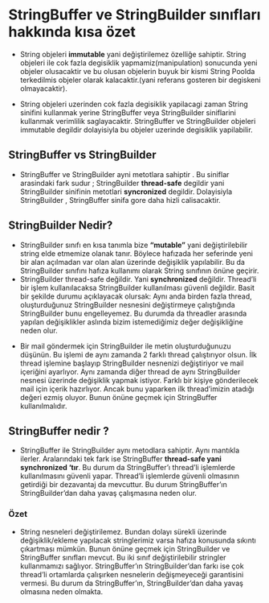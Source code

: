 # StringBuffer ve StringBuilder sınıfları hakkında kısa özet
* <p>String objeleri <strong>immutable</strong> yani değiştirilemez özelliğe sahiptir. String objeleri ile cok fazla degisiklik yapmamiz(manipulation) sonucunda yeni objeler olusacaktir ve bu olusan objelerin buyuk bir kismi String Poolda terkedilmis objeler olarak kalacaktir.(yani referans gosteren bir degiskeni olmayacaktir).</p>
* String objeleri uzerinden cok fazla degisiklik yapilacagi zaman String sinifini kullanmak yerine StringBuffer veya StringBuilder siniflarini kullanmak verimlilik saglayacaktir. StringBuffer ve StringBuilder objeleri immutable degildir dolayisiyla bu objeler uzerinde degisiklik yapilabilir.
## StringBuffer vs StringBuilder
* StringBuffer ve StringBuilder ayni metotlara sahiptir . Bu siniflar arasindaki fark sudur ; StringBuilder <strong>thread-safe</strong> degildir yani StringBuilder sinifinin metotlari <strong>syncronized</strong>  degildir. Dolayisiyla StringBuilder , StringBuffer sinifa gore daha hizli calisacaktir.
## StringBuilder Nedir?
- StringBuilder sınıfı en kısa tanımla bize <strong>“mutable”</strong> yani değiştirilebilir string elde etmemize olanak tanır. Böylece hafızada her seferinde yeni bir alan açılmadan var olan alan üzerinde değişiklik yapılabilir. Bu da StringBuilder sınıfını hafıza kullanımı olarak String sınıfının önüne geçirir.
- StringBuilder thread-safe değildir. Yani <strong>synchronized</strong> değildir. Thread’li bir işlem kullanılacaksa StringBuilder kullanılması güvenli değildir. Basit bir şekilde durumu açıklayacak olursak: Aynı anda birden fazla thread, oluşturduğunuz StringBuilder nesnesini değiştirmeye çalıştığında StringBuilder bunu engelleyemez. Bu durumda da threadler arasında yapılan değişiklikler aslında bizim istemediğimiz değer değişikliğine neden olur.
 + Bir mail göndermek için StringBuilder ile metin oluşturduğunuzu düşünün. Bu işlemi de aynı zamanda 2 farklı thread çalıştırıyor olsun. İlk thread işlemine başlayıp StringBuilder nesnenizi değiştiriyor ve mail içeriğini ayarlıyor. Aynı zamanda diğer thread de aynı StringBuilder nesnesi üzerinde değişiklik yapmak istiyor. Farklı bir kişiye gönderilecek mail için içerik hazırlıyor. Ancak bunu yaparken ilk thread’imizin atadığı değeri ezmiş oluyor. Bunun önüne geçmek için StringBuffer kullanılmalıdır.
## StringBuffer nedir ?
* <p>StringBuffer ile StringBuilder aynı metodlara sahiptir. Aynı mantıkla ilerler. Aralarındaki tek fark ise StringBuffer <strong>thread-safe yani synchronized ‘tır</strong>. Bu durum da StringBuffer’ı thread’li işlemlerde kullanılmasını güvenli yapar. Thread’li işlemlerde güvenli olmasının getirdiği bir dezavantaj da mevcuttur. Bu durum StringBuffer’ın StringBuilder’dan daha yavaş çalışmasına neden olur.</p>
 ### Özet
* String nesneleri değiştirilemez. Bundan dolayı sürekli üzerinde değişiklik/ekleme yapılacak stringlerimiz varsa hafıza konusunda sıkıntı çıkartması mümkün. Bunun önüne geçmek için StringBuilder ve StringBuffer sınıfları mevcut. Bu iki sınıf değiştirilebilir stringler kullanmamızı sağlıyor. StringBuffer’ın StringBuilder’dan farkı ise çok thread’li ortamlarda çalışırken nesnelerin değişmeyeceği garantisini vermesi. Bu durum da StringBuffer’ın, StringBuilder’dan daha yavaş olmasına neden olmakta.

